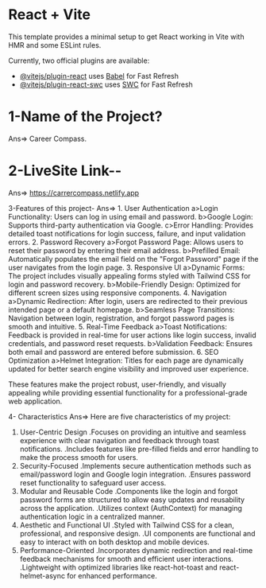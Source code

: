 # React + Vite

This template provides a minimal setup to get React working in Vite with HMR and some ESLint rules.

Currently, two official plugins are available:

- [@vitejs/plugin-react](https://github.com/vitejs/vite-plugin-react/blob/main/packages/plugin-react/README.md) uses [Babel](https://babeljs.io/) for Fast Refresh
- [@vitejs/plugin-react-swc](https://github.com/vitejs/vite-plugin-react-swc) uses [SWC](https://swc.rs/) for Fast Refresh

# 1-Name of the Project?
Ans=> Career Compass.

# 2-LiveSite Link--
Ans=> https://carrercompass.netlify.app

3-Features of this project-
Ans=> 1. User Authentication
a>Login Functionality: Users can log in using email and password.
b>Google Login: Supports third-party authentication via Google.
c>Error Handling: Provides detailed toast notifications for login success, failure, and input validation errors.
2. Password Recovery
a>Forgot Password Page: Allows users to reset their password by entering their email address.
b>Prefilled Email: Automatically populates the email field on the "Forgot Password" page if the user navigates from the login page.
3. Responsive UI
a>Dynamic Forms: The project includes visually appealing forms styled with Tailwind CSS for login and password recovery.
b>Mobile-Friendly Design: Optimized for different screen sizes using responsive components.
4. Navigation
a>Dynamic Redirection: After login, users are redirected to their previous intended page or a default homepage.
b>Seamless Page Transitions: Navigation between login, registration, and forgot password pages is smooth and intuitive.
5. Real-Time Feedback
a>Toast Notifications: Feedback is provided in real-time for user actions like login success, invalid credentials, and password reset requests.
b>Validation Feedback: Ensures both email and password are entered before submission.
6. SEO Optimization
a>Helmet Integration: Titles for each page are dynamically updated for better search engine visibility and improved user experience.

These features make the project robust, user-friendly, and visually appealing while providing essential functionality for a professional-grade web application.

4- Characteristics 
Ans=> Here are five characteristics of my project:

1. User-Centric Design
.Focuses on providing an intuitive and seamless experience with clear navigation and feedback through toast notifications.
.Includes features like pre-filled fields and error handling to make the process smooth for users.
2. Security-Focused
.Implements secure authentication methods such as email/password login and Google login integration.
.Ensures password reset functionality to safeguard user access.
3. Modular and Reusable Code
.Components like the login and forgot password forms are structured to allow easy updates and reusability across the application.
.Utilizes context (AuthContext) for managing authentication logic in a centralized manner.
4. Aesthetic and Functional UI
.Styled with Tailwind CSS for a clean, professional, and responsive design.
.UI components are functional and easy to interact with on both desktop and mobile devices.
5. Performance-Oriented
.Incorporates dynamic redirection and real-time feedback mechanisms for smooth and efficient user interactions.
.Lightweight with optimized libraries like react-hot-toast and react-helmet-async for enhanced performance.





